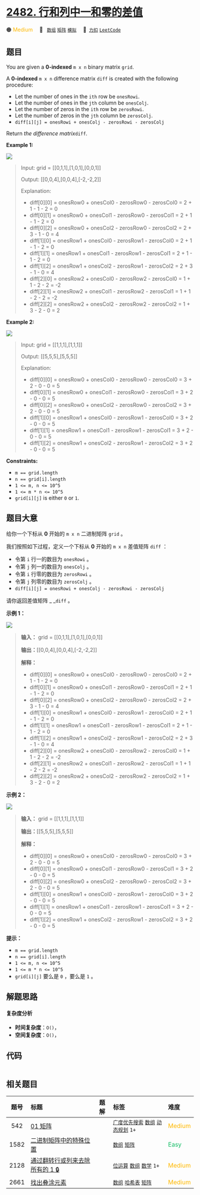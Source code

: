 # [2482. 行和列中一和零的差值](https://2xiao.github.io/leetcode-js/problem/2482.html)

🟠 <font color=#ffb800>Medium</font>&emsp; 🔖&ensp; [`数组`](/tag/array.md) [`矩阵`](/tag/matrix.md) [`模拟`](/tag/simulation.md)&emsp; 🔗&ensp;[`力扣`](https://leetcode.cn/problems/difference-between-ones-and-zeros-in-row-and-column) [`LeetCode`](https://leetcode.com/problems/difference-between-ones-and-zeros-in-row-and-column)

## 题目

You are given a **0-indexed** `m x n` binary matrix `grid`.

A **0-indexed** `m x n` difference matrix `diff` is created with the following
procedure:

  * Let the number of ones in the `ith` row be `onesRowi`.
  * Let the number of ones in the `jth` column be `onesColj`.
  * Let the number of zeros in the `ith` row be `zerosRowi`.
  * Let the number of zeros in the `jth` column be `zerosColj`.
  * `diff[i][j] = onesRowi + onesColj - zerosRowi - zerosColj`

Return _the difference matrix_`diff`.



**Example 1:**

![](https://assets.leetcode.com/uploads/2022/11/06/image-20221106171729-5.png)

> Input: grid = [[0,1,1],[1,0,1],[0,0,1]]
> 
> Output: [[0,0,4],[0,0,4],[-2,-2,2]]
> 
> Explanation:
> - diff[0][0] = onesRow0 + onesCol0 - zerosRow0 - zerosCol0 = 2 + 1 - 1 - 2 = 0 
> - diff[0][1] = onesRow0 + onesCol1 - zerosRow0 - zerosCol1 = 2 + 1 - 1 - 2 = 0 
> - diff[0][2] = onesRow0 + onesCol2 - zerosRow0 - zerosCol2 = 2 + 3 - 1 - 0 = 4 
> - diff[1][0] = onesRow1 + onesCol0 - zerosRow1 - zerosCol0 = 2 + 1 - 1 - 2 = 0 
> - diff[1][1] = onesRow1 + onesCol1 - zerosRow1 - zerosCol1 = 2 + 1 - 1 - 2 = 0 
> - diff[1][2] = onesRow1 + onesCol2 - zerosRow1 - zerosCol2 = 2 + 3 - 1 - 0 = 4 
> - diff[2][0] = onesRow2 + onesCol0 - zerosRow2 - zerosCol0 = 1 + 1 - 2 - 2 = -2
> - diff[2][1] = onesRow2 + onesCol1 - zerosRow2 - zerosCol1 = 1 + 1 - 2 - 2 = -2
> - diff[2][2] = onesRow2 + onesCol2 - zerosRow2 - zerosCol2 = 1 + 3 - 2 - 0 = 2

**Example 2:**

![](https://assets.leetcode.com/uploads/2022/11/06/image-20221106171747-6.png)

> Input: grid = [[1,1,1],[1,1,1]]
> 
> Output: [[5,5,5],[5,5,5]]
> 
> Explanation:
> - diff[0][0] = onesRow0 + onesCol0 - zerosRow0 - zerosCol0 = 3 + 2 - 0 - 0 = 5
> - diff[0][1] = onesRow0 + onesCol1 - zerosRow0 - zerosCol1 = 3 + 2 - 0 - 0 = 5
> - diff[0][2] = onesRow0 + onesCol2 - zerosRow0 - zerosCol2 = 3 + 2 - 0 - 0 = 5
> - diff[1][0] = onesRow1 + onesCol0 - zerosRow1 - zerosCol0 = 3 + 2 - 0 - 0 = 5
> - diff[1][1] = onesRow1 + onesCol1 - zerosRow1 - zerosCol1 = 3 + 2 - 0 - 0 = 5
> - diff[1][2] = onesRow1 + onesCol2 - zerosRow1 - zerosCol2 = 3 + 2 - 0 - 0 = 5

**Constraints:**

  * `m == grid.length`
  * `n == grid[i].length`
  * `1 <= m, n <= 10^5`
  * `1 <= m * n <= 10^5`
  * `grid[i][j]` is either `0` or `1`.


## 题目大意

给你一个下标从 **0**  开始的 `m x n` 二进制矩阵 `grid` 。

我们按照如下过程，定义一个下标从 **0**  开始的 `m x n` 差值矩阵 `diff` ：

  * 令第 `i` 行一的数目为 `onesRowi` 。
  * 令第 `j` 列一的数目为 `onesColj` 。
  * 令第 `i` 行零的数目为 `zerosRowi` 。
  * 令第 `j` 列零的数目为 `zerosColj` 。
  * `diff[i][j] = onesRowi + onesColj - zerosRowi - zerosColj`

请你返回差值矩阵 _ _`diff` 。



**示例 1：**

![](https://assets.leetcode.com/uploads/2022/11/06/image-20221106171729-5.png)

> 
> 
> 
> 
> 
> **输入：** grid = [[0,1,1],[1,0,1],[0,0,1]]
> 
> **输出：**[[0,0,4],[0,0,4],[-2,-2,2]]
> 
> **解释：**
> - diff[0][0] = onesRow0 + onesCol0 - zerosRow0 - zerosCol0 = 2 + 1 - 1 - 2 = 0 
> - diff[0][1] = onesRow0 + onesCol1 - zerosRow0 - zerosCol1 = 2 + 1 - 1 - 2 = 0 
> - diff[0][2] = onesRow0 + onesCol2 - zerosRow0 - zerosCol2 = 2 + 3 - 1 - 0 = 4 
> - diff[1][0] = onesRow1 + onesCol0 - zerosRow1 - zerosCol0 = 2 + 1 - 1 - 2 = 0 
> - diff[1][1] = onesRow1 + onesCol1 - zerosRow1 - zerosCol1 = 2 + 1 - 1 - 2 = 0 
> - diff[1][2] = onesRow1 + onesCol2 - zerosRow1 - zerosCol2 = 2 + 3 - 1 - 0 = 4 
> - diff[2][0] = onesRow2 + onesCol0 - zerosRow2 - zerosCol0 = 1 + 1 - 2 - 2 = -2
> - diff[2][1] = onesRow2 + onesCol1 - zerosRow2 - zerosCol1 = 1 + 1 - 2 - 2 = -2
> - diff[2][2] = onesRow2 + onesCol2 - zerosRow2 - zerosCol2 = 1 + 3 - 2 - 0 = 2
> 
> 

**示例 2：**

![](https://assets.leetcode.com/uploads/2022/11/06/image-20221106171747-6.png)

> 
> 
> 
> 
> 
> **输入：** grid = [[1,1,1],[1,1,1]]
> 
> **输出：**[[5,5,5],[5,5,5]]
> 
> **解释：**
> - diff[0][0] = onesRow0 + onesCol0 - zerosRow0 - zerosCol0 = 3 + 2 - 0 - 0 = 5
> - diff[0][1] = onesRow0 + onesCol1 - zerosRow0 - zerosCol1 = 3 + 2 - 0 - 0 = 5
> - diff[0][2] = onesRow0 + onesCol2 - zerosRow0 - zerosCol2 = 3 + 2 - 0 - 0 = 5
> - diff[1][0] = onesRow1 + onesCol0 - zerosRow1 - zerosCol0 = 3 + 2 - 0 - 0 = 5
> - diff[1][1] = onesRow1 + onesCol1 - zerosRow1 - zerosCol1 = 3 + 2 - 0 - 0 = 5
> - diff[1][2] = onesRow1 + onesCol2 - zerosRow1 - zerosCol2 = 3 + 2 - 0 - 0 = 5
> 
> 



**提示：**

  * `m == grid.length`
  * `n == grid[i].length`
  * `1 <= m, n <= 10^5`
  * `1 <= m * n <= 10^5`
  * `grid[i][j]` 要么是 `0` ，要么是 `1` 。


## 解题思路

#### 复杂度分析

- **时间复杂度**：`O()`，
- **空间复杂度**：`O()`，

## 代码

```javascript

```

## 相关题目

<!-- prettier-ignore -->
| 题号 | 标题 | 题解 | 标签 | 难度 |
| :------: | :------ | :------: | :------ | :------ |
| 542 | [01 矩阵](https://leetcode.com/problems/01-matrix) |  |  [`广度优先搜索`](/tag/breadth-first-search.md) [`数组`](/tag/array.md) [`动态规划`](/tag/dynamic-programming.md) `1+` | <font color=#ffb800>Medium</font> |
| 1582 | [二进制矩阵中的特殊位置](https://leetcode.com/problems/special-positions-in-a-binary-matrix) |  |  [`数组`](/tag/array.md) [`矩阵`](/tag/matrix.md) | <font color=#15bd66>Easy</font> |
| 2128 | [通过翻转行或列来去除所有的 1 🔒](https://leetcode.com/problems/remove-all-ones-with-row-and-column-flips) |  |  [`位运算`](/tag/bit-manipulation.md) [`数组`](/tag/array.md) [`数学`](/tag/math.md) `1+` | <font color=#ffb800>Medium</font> |
| 2661 | [找出叠涂元素](https://leetcode.com/problems/first-completely-painted-row-or-column) |  |  [`数组`](/tag/array.md) [`哈希表`](/tag/hash-table.md) [`矩阵`](/tag/matrix.md) | <font color=#ffb800>Medium</font> |